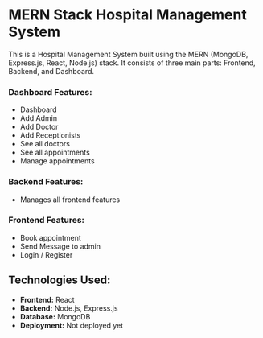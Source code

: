 # MERN Stack Hospital Management System


This is a Hospital Management System built using the MERN (MongoDB, Express.js, React, Node.js) stack. It consists of three main parts: Frontend, Backend, and Dashboard.

### Dashboard Features:
- Dashboard
- Add Admin
- Add Doctor
- Add Receptionists
- See all doctors
- See all appointments
- Manage appointments

### Backend Features:
- Manages all frontend features

### Frontend Features:
- Book appointment
- Send Message to admin
- Login / Register

## Technologies Used:

- **Frontend:** React
- **Backend:** Node.js, Express.js
- **Database:** MongoDB
- **Deployment:** Not deployed yet
